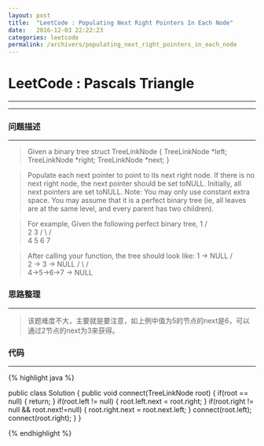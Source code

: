 ```yaml
---
layout: post
title:  "LeetCode : Populating Next Right Pointers In Each Node"
date:   2016-12-03 22:22:23
categories: leetcode
permalink: /archivers/populating_next_right_pointers_in_each_node
---
```

# LeetCode : Pascals Triangle
----
----

### 问题描述

---

> Given a binary tree
>     struct TreeLinkNode {
>       TreeLinkNode *left;
>       TreeLinkNode *right;
>       TreeLinkNode *next;
>     }

> Populate each next pointer to point to its next right node. If there is no next right node, the next pointer should be set toNULL.
> Initially, all next pointers are set toNULL.
> Note:
> You may only use constant extra space.
> You may assume that it is a perfect binary tree (ie, all leaves are at the same level, and every parent has two children).

> For example,
> Given the following perfect binary tree,
>          1
>        /  \
>       2    3
>      / \  / \
>     4  5  6  7

> After calling your function, the tree should look like:
>          1 -> NULL
>        /  \
>       2 -> 3 -> NULL
>      / \  / \
>     4->5->6->7 -> NULL

### 思路整理

----
> 该题难度不大，主要就是要注意，如上例中值为5的节点的next是6，可以通过2节点的next为3来获得。

### 代码

----
{% highlight java %}

public class Solution {
    public void connect(TreeLinkNode root) {
        if(root == null) {
            return;
        }
        if(root.left != null) {
            root.left.next = root.right;
        }
        if(root.right != null && root.next!=null) {
            root.right.next = root.next.left;
        }
            connect(root.left);
            connect(root.right);
    }
}

{% endhighlight %}
